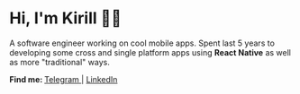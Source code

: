 # Hi, I'm Kirill 👋🏻

<p align="left">
  A software engineer working on cool mobile apps. Spent last 5 years to developing some cross and single platform apps using <strong>React Native</strong> as well as more "traditional" ways.
</p>

<p>
 <div>
   <strong>Find me: </strong>
   <a href="https://t.me/KirillGudkovv">
      Telegram
   </a>
   |
  <a href="https://www.linkedin.com/in/kirill-gudkov/">
    LinkedIn
  </a>
 </div>
</p>
